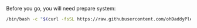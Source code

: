 Before you go, you will need prepare system:
```bash
/bin/bash -c "$(curl -fsSL https://raw.githubusercontent.com/ohDaddyPlease/sandbox/main/Debian/prepare.sh)"
```
